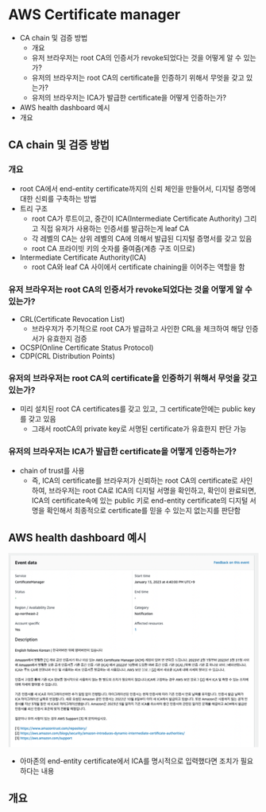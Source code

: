 # AWS Certificate manager

- CA chain 및 검증 방법
  - 개요
  - 유저 브라우저는 root CA의 인증서가 revoke되었다는 것을 어떻게 알 수 있는가?
  - 유저의 브라우저는 root CA의 certificate을 인증하기 위해서 무엇을 갖고 있는가?
  - 유저의 브라우저는 ICA가 발급한 certificate을 어떻게 인증하는가?
- AWS health dashboard 예시
- 개요

## CA chain 및 검증 방법

### 개요

- root CA에서 end-entity certificate까지의 신뢰 체인을 만들어서, 디지털 증명에 대한 신뢰를 구축하는 방법
- 트리 구조
  - root CA가 루트이고, 중간이 ICA(Intermediate Certificate Authority) 그리고 직접 유저가 사용하는 인증서를 발급하는게 leaf CA
  - 각 레벨의 CA는 상위 레벨의 CA에 의해서 발급된 디지털 증명서를 갖고 있음
  - root CA 프라이빗 키의 숫자를 줄여줌(계층 구조 이므로)
- Intermediate Certificate Authority(ICA)
  - root CA와 leaf CA 사이에서 certificate chaining을 이어주는 역할을 함

### 유저 브라우저는 root CA의 인증서가 revoke되었다는 것을 어떻게 알 수 있는가?

- CRL(Certificate Revocation List)
  - 브라우저가 주기적으로 root CA가 발급하고 사인한 CRL을 체크하여 해당 인증서가 유효한지 검증
- OCSP(Online Certificate Status Protocol)
- CDP(CRL Distribution Points)

### 유저의 브라우저는 root CA의 certificate을 인증하기 위해서 무엇을 갖고 있는가?

- 미리 설치된 root CA certificates를 갖고 있고, 그 certificate안에는 public key를 갖고 있음
  - 그래서 rootCA의 private key로 서명된 certificate가 유효한지 판단 가능

### 유저의 브라우저는 ICA가 발급한 certificate을 어떻게 인증하는가?

- chain of trust를 사용
  - 즉, ICA의 certificate를 브라우저가 신뢰하는 root CA의 certificate로 사인하여, 브라우저는 root CA로 ICA의 디지털 서명을 확인하고, 확인이 완료되면, ICA의 certificate속에 있는 public 키로 end-entity certificate의 디지털 서명을 확인해서 최종적으로 certificate를 믿을 수 있는지 없는지를 판단함

## AWS health dashboard 예시

![](./images/certificate_manager/aws_health_dashboard_example1.png)

- 아마존의 end-entity certificate에서 ICA를 명시적으로 입력했다면 조치가 필요하다는 내용

## 개요
